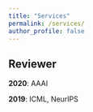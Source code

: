 ```yaml
---
title: "Services"
permalink: /services/
author_profile: false
---
```



## Reviewer

**2020**: AAAI

**2019**: ICML, NeurIPS
